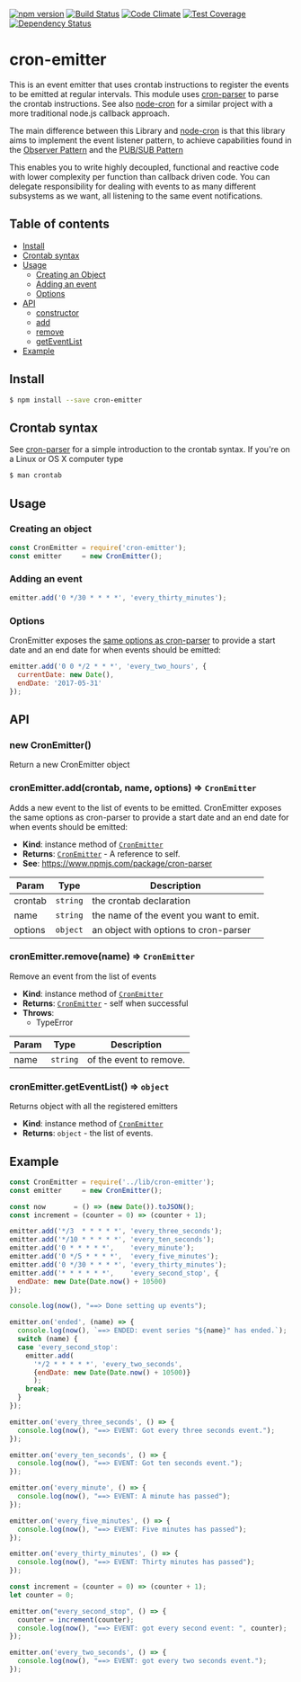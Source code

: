 [![npm version](https://badge.fury.io/js/cron-emitter.svg)](http://badge.fury.io/js/cron-emitter)
[![Build Status](https://travis-ci.org/tfmalt/node-cron-emitter.svg?branch=master)](https://travis-ci.org/tfmalt/node-cron-emitter)
[![Code Climate](https://codeclimate.com/github/tfmalt/node-cron-emitter/badges/gpa.svg)](https://codeclimate.com/github/tfmalt/node-cron-emitter)
[![Test Coverage](https://codeclimate.com/github/tfmalt/node-cron-emitter/badges/coverage.svg)](https://codeclimate.com/github/tfmalt/node-cron-emitter)
[![Dependency Status](https://david-dm.org/tfmalt/node-cron-emitter.svg)](https://david-dm.org/tfmalt/node-cron-emitter)

# cron-emitter

This is an event emitter that uses crontab instructions to register the events
to be emitted at regular intervals. This module uses
[cron-parser](https://github.com/harrisiirak/cron-parser)
to parse the crontab instructions. See also
[node-cron](https://github.com/ncb000gt/node-cron) for a similar project with
a more traditional node.js callback approach.

The main difference between this Library and
[node-cron](https://github.com/ncb000gt/node-cron) is that this library aims
to implement the event listener pattern, to achieve capabilities found in the
[Observer Pattern](http://en.wikipedia.org/wiki/Observer_pattern) and the
[PUB/SUB Pattern](http://en.wikipedia.org/wiki/Publish%E2%80%93subscribe_pattern)

This enables you to write highly decoupled, functional and reactive code with
lower complexity per function than callback driven code. You can delegate
responsibility for dealing with events to as many different subsystems as we
want, all listening to the same event notifications.

## Table of contents

* [Install](#Install)
* [Crontab syntax](#Crontab-syntax)
* [Usage](#Usage)
  * [Creating an Object](#Creating-an-object)
  * [Adding an event](#Adding-an-event)
  * [Options](#Options)
* [API](#API)
  * [constructor](#new_CronEmitter_new)
  * [add](#CronEmitter+Add)
  * [remove](#CronEmitter+remove)
  * [getEventList](#CronEmitter+getEventList)
* [Example](#Example)

## Install
```bash
$ npm install --save cron-emitter
```

## Crontab syntax
See [cron-parser](https://github.com/harrisiirak/cron-parser) for a simple
introduction to the crontab syntax.
If you're on a Linux or OS X computer type
```bash
$ man crontab
```

## Usage

### Creating an object
```javascript
const CronEmitter = require('cron-emitter');
const emitter     = new CronEmitter();
```

### Adding an event
```javascript
emitter.add('0 */30 * * * *', 'every_thirty_minutes');
```
### Options

CronEmitter exposes the [same options as cron-parser](https://github.com/harrisiirak/cron-parser#options) to provide
a start date and an end date for when events should be emitted:

```javascript
emitter.add('0 0 */2 * * *', 'every_two_hours', {
  currentDate: new Date(),
  endDate: '2017-05-31'
});
```

## API

<a name="new_CronEmitter_new"></a>

### new CronEmitter()
Return a new CronEmitter object

<a name="CronEmitter+add"></a>

### cronEmitter.add(crontab, name, options) ⇒ <code>CronEmitter</code>
Adds a new event to the list of events to be emitted.
CronEmitter exposes the same options as cron-parser to provide a
start date and an end date for when events should be emitted:

- **Kind**: instance method of <code>[CronEmitter](#CronEmitter)</code>
- **Returns**: <code>[CronEmitter](#CronEmitter)</code> - A reference to self.
- **See**: https://www.npmjs.com/package/cron-parser

| Param | Type | Description |
| --- | --- | --- |
| crontab | <code>string</code> | the crontab declaration |
| name | <code>string</code> | the name of the event you want to emit. |
| options | <code>object</code> | an object with options to cron-parser |

<a name="CronEmitter+remove"></a>

### cronEmitter.remove(name) ⇒ <code>CronEmitter</code>
Remove an event from the list of events

- **Kind**: instance method of <code>[CronEmitter](#CronEmitter)</code>
- **Returns**: <code>[CronEmitter](#CronEmitter)</code> - self when successful
- **Throws**:
  - TypeError

| Param | Type | Description |
| --- | --- | --- |
| name | <code>string</code> | of the event to remove. |

<a name="CronEmitter+getEventList"></a>

### cronEmitter.getEventList() ⇒ <code>object</code>
Returns object with all the registered emitters

- **Kind**: instance method of <code>[CronEmitter](#CronEmitter)</code>
- **Returns**: <code>object</code> - the list of events.

## Example


```javascript
const CronEmitter = require('../lib/cron-emitter');
const emitter     = new CronEmitter();

const now       = () => (new Date()).toJSON();
const increment = (counter = 0) => (counter + 1);

emitter.add('*/3  * * * * *', 'every_three_seconds');
emitter.add('*/10 * * * * *', 'every_ten_seconds');
emitter.add('0 * * * * *',    'every_minute');
emitter.add('0 */5 * * * *',  'every_five_minutes');
emitter.add('0 */30 * * * *', 'every_thirty_minutes');
emitter.add('* * * * * *',    'every_second_stop', {
  endDate: new Date(Date.now() + 10500)
});

console.log(now(), "==> Done setting up events");

emitter.on('ended', (name) => {
  console.log(now(), `==> ENDED: event series "${name}" has ended.`);
  switch (name) {
  case 'every_second_stop':
    emitter.add(
      '*/2 * * * * *', 'every_two_seconds',
      {endDate: new Date(Date.now() + 10500)}
      );
    break;
  }
});

emitter.on('every_three_seconds', () => {
  console.log(now(), "==> EVENT: Got every three seconds event.");
});

emitter.on('every_ten_seconds', () => {
  console.log(now(), "==> EVENT: Got ten seconds event.");
});

emitter.on('every_minute', () => {
  console.log(now(), "==> EVENT: A minute has passed");
});

emitter.on('every_five_minutes', () => {
  console.log(now(), "==> EVENT: Five minutes has passed");
});

emitter.on('every_thirty_minutes', () => {
  console.log(now(), "==> EVENT: Thirty minutes has passed");
});

const increment = (counter = 0) => (counter + 1);
let counter = 0;

emitter.on("every_second_stop", () => {
  counter = increment(counter);
  console.log(now(), "==> EVENT: got every second event: ", counter);
});

emitter.on('every_two_seconds', () => {
  console.log(now(), "==> EVENT: got every two seconds event.");
});
```
